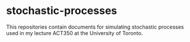 # stochastic-processes
This repositories contain documents for simulating stochastic processes used in my lecture ACT350 at the University of Toronto. 
